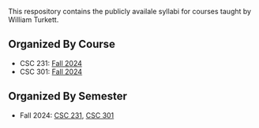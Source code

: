 This respository contains the publicly availale syllabi for courses taught by William Turkett.


## Organized By Course

* CSC 231: [Fall 2024](semester/fall_2024/CSC231/syllabus.md)
* CSC 301: [Fall 2024](semester/fall_2024/CSC301/syllabus.md)


## Organized By Semester

* Fall 2024: [CSC 231](semester/fall_2024/CSC231/syllabus.md), [CSC 301](semester/fall_2024/CSC301/syllabus.md)
